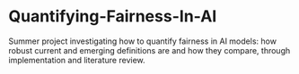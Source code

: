 # Quantifying-Fairness-In-AI
Summer project investigating how to quantify fairness in AI models: how robust current and emerging definitions are and how they compare, through implementation and literature review.
